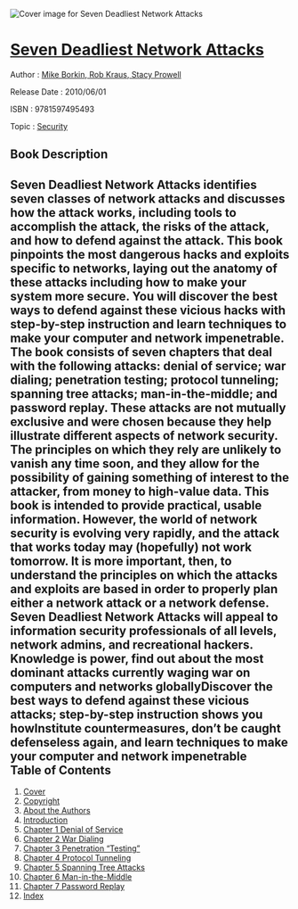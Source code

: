 ![Cover image for Seven Deadliest Network Attacks](https://imgdetail.ebookreading.net/cover/cover/security/EB9781597495493.jpg)

[Seven Deadliest Network Attacks](https://ebookreading.net/view/book/Seven+Deadliest+Network+Attacks-EB9781597495493_1.html "Seven Deadliest Network Attacks")
====================================================================================================================

Author : [Mike Borkin](https://ebookreading.net/search/author/Mike+Borkin),[ Rob Kraus](https://ebookreading.net/search/author/+Rob+Kraus),[ Stacy Prowell](https://ebookreading.net/search/author/+Stacy+Prowell)

Release Date : 2010/06/01

ISBN : 9781597495493

Topic : [Security](https://ebookreading.net/search/category/security)

Book Description
-----------------

Seven Deadliest Network Attacks identifies seven classes of network attacks and discusses how the attack works, including tools to accomplish the attack, the risks of the attack, and how to defend against the attack. This book pinpoints the most dangerous hacks and exploits specific to networks, laying out the anatomy of these attacks including how to make your system more secure. You will discover the best ways to defend against these vicious hacks with step-by-step instruction and learn techniques to make your computer and network impenetrable.
The book consists of seven chapters that deal with the following attacks: denial of service; war dialing; penetration testing; protocol tunneling; spanning tree attacks; man-in-the-middle; and password replay. These attacks are not mutually exclusive and were chosen because they help illustrate different aspects of network security. The principles on which they rely are unlikely to vanish any time soon, and they allow for the possibility of gaining something of interest to the attacker, from money to high-value data. This book is intended to provide practical, usable information. However, the world of network security is evolving very rapidly, and the attack that works today may (hopefully) not work tomorrow. It is more important, then, to understand the principles on which the attacks and exploits are based in order to properly plan either a network attack or a network defense.
Seven Deadliest Network Attacks will appeal to information security professionals of all levels, network admins, and recreational hackers.
Knowledge is power, find out about the most dominant attacks currently waging war on computers and networks globallyDiscover the best ways to defend against these vicious attacks; step-by-step instruction shows you howInstitute countermeasures, don’t be caught defenseless again, and learn techniques to make your computer and network impenetrable               
Table of Contents
-----------------

1. [Cover](https://ebookreading.net/view/book/Seven+Deadliest+Network+Attacks-EB9781597495493_1.html)
1. [Copyright](https://ebookreading.net/view/book/Seven+Deadliest+Network+Attacks-EB9781597495493_2.html)
1. [About the Authors](https://ebookreading.net/view/book/Seven+Deadliest+Network+Attacks-EB9781597495493_3.html)
1. [Introduction](https://ebookreading.net/view/book/Seven+Deadliest+Network+Attacks-EB9781597495493_4.html)
1. [Chapter 1 Denial of Service](https://ebookreading.net/view/book/Seven+Deadliest+Network+Attacks-EB9781597495493_5.html)
1. [Chapter 2 War Dialing](https://ebookreading.net/view/book/Seven+Deadliest+Network+Attacks-EB9781597495493_6.html)
1. [Chapter 3 Penetration “Testing”](https://ebookreading.net/view/book/Seven+Deadliest+Network+Attacks-EB9781597495493_7.html)
1. [Chapter 4 Protocol Tunneling](https://ebookreading.net/view/book/Seven+Deadliest+Network+Attacks-EB9781597495493_8.html)
1. [Chapter 5 Spanning Tree Attacks](https://ebookreading.net/view/book/Seven+Deadliest+Network+Attacks-EB9781597495493_9.html)
1. [Chapter 6 Man-in-the-Middle](https://ebookreading.net/view/book/Seven+Deadliest+Network+Attacks-EB9781597495493_10.html)
1. [Chapter 7 Password Replay](https://ebookreading.net/view/book/Seven+Deadliest+Network+Attacks-EB9781597495493_11.html)
1. [Index](https://ebookreading.net/view/book/Seven+Deadliest+Network+Attacks-EB9781597495493_12.html)
